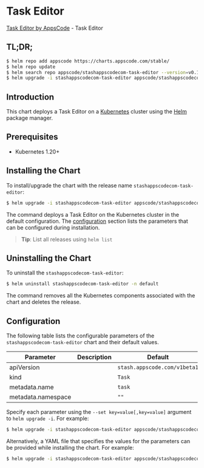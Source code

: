 # Task Editor

[Task Editor by AppsCode](https://appscode.com) - Task Editor

## TL;DR;

```bash
$ helm repo add appscode https://charts.appscode.com/stable/
$ helm repo update
$ helm search repo appscode/stashappscodecom-task-editor --version=v0.18.0
$ helm upgrade -i stashappscodecom-task-editor appscode/stashappscodecom-task-editor -n default --create-namespace --version=v0.18.0
```

## Introduction

This chart deploys a Task Editor on a [Kubernetes](http://kubernetes.io) cluster using the [Helm](https://helm.sh) package manager.

## Prerequisites

- Kubernetes 1.20+

## Installing the Chart

To install/upgrade the chart with the release name `stashappscodecom-task-editor`:

```bash
$ helm upgrade -i stashappscodecom-task-editor appscode/stashappscodecom-task-editor -n default --create-namespace --version=v0.18.0
```

The command deploys a Task Editor on the Kubernetes cluster in the default configuration. The [configuration](#configuration) section lists the parameters that can be configured during installation.

> **Tip**: List all releases using `helm list`

## Uninstalling the Chart

To uninstall the `stashappscodecom-task-editor`:

```bash
$ helm uninstall stashappscodecom-task-editor -n default
```

The command removes all the Kubernetes components associated with the chart and deletes the release.

## Configuration

The following table lists the configurable parameters of the `stashappscodecom-task-editor` chart and their default values.

|     Parameter      | Description |                 Default                 |
|--------------------|-------------|-----------------------------------------|
| apiVersion         |             | <code>stash.appscode.com/v1beta1</code> |
| kind               |             | <code>Task</code>                       |
| metadata.name      |             | <code>task</code>                       |
| metadata.namespace |             | <code>""</code>                         |


Specify each parameter using the `--set key=value[,key=value]` argument to `helm upgrade -i`. For example:

```bash
$ helm upgrade -i stashappscodecom-task-editor appscode/stashappscodecom-task-editor -n default --create-namespace --version=v0.18.0 --set apiVersion=stash.appscode.com/v1beta1
```

Alternatively, a YAML file that specifies the values for the parameters can be provided while
installing the chart. For example:

```bash
$ helm upgrade -i stashappscodecom-task-editor appscode/stashappscodecom-task-editor -n default --create-namespace --version=v0.18.0 --values values.yaml
```

